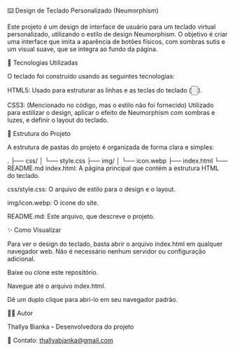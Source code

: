 ⌨️ Design de Teclado Personalizado (Neumorphism)

Este projeto é um design de interface de usuário para um teclado virtual personalizado, utilizando o estilo de design Neumorphism. O objetivo é criar uma interface que imita a aparência de botões físicos, com sombras sutis e um visual suave, que se integra ao fundo da página.

🚀 Tecnologias Utilizadas

O teclado foi construído usando as seguintes tecnologias:

HTML5: Usado para estruturar as linhas e as teclas do teclado (<input type="button">).

CSS3: (Mencionado no código, mas o estilo não foi fornecido) Utilizado para estilizar o design, aplicar o efeito de Neumorphism com sombras e luzes, e definir o layout do teclado.

📂 Estrutura do Projeto

A estrutura de pastas do projeto é organizada de forma clara e simples:

.
├── css/
│   └── style.css
├── img/
│   └── icon.webp
├── index.html
└── README.md
index.html: A página principal que contém a estrutura HTML do teclado.

css/style.css: O arquivo de estilo para o design e o layout.

img/icon.webp: O ícone do site.

README.md: Este arquivo, que descreve o projeto.

✨ Como Visualizar

Para ver o design do teclado, basta abrir o arquivo index.html em qualquer navegador web. Não é necessário nenhum servidor ou configuração adicional.

Baixe ou clone este repositório.

Navegue até o arquivo index.html.

Dê um duplo clique para abri-lo em seu navegador padrão.

👩‍💻 Autor

Thallya Bianka – Desenvolvedora do projeto

📧 Contato: thallyabianka@gmail.com
